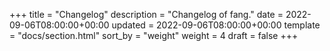 +++
title = "Changelog"
description = "Changelog of fang."
date = 2022-09-06T08:00:00+00:00
updated = 2022-09-06T08:00:00+00:00
template = "docs/section.html"
sort_by = "weight"
weight = 4
draft = false
+++
